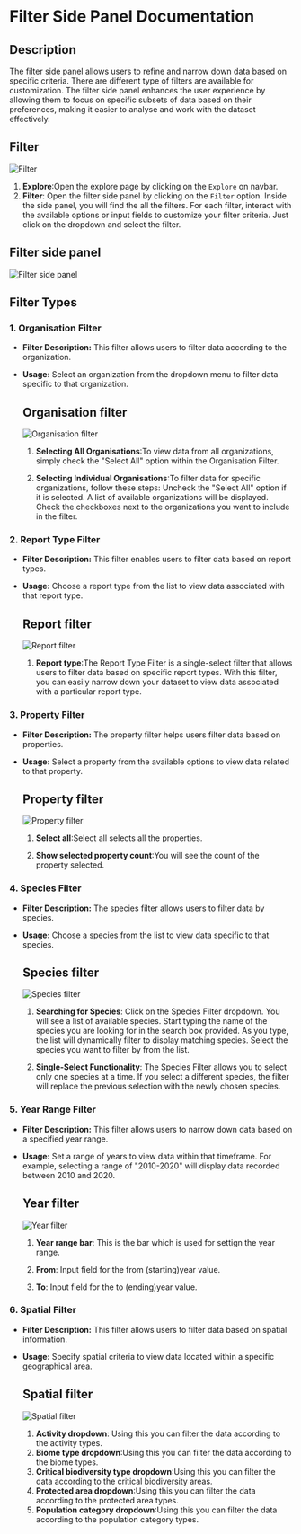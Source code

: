 # Filter Side Panel Documentation

## Description
The filter side panel allows users to refine and narrow down data based on specific criteria. There are different type of filters are available for customization.
The filter side panel enhances the user experience by allowing them to focus on specific subsets of data based on their preferences, making it easier to analyse and work with the dataset effectively.
## Filter
![Filter](./img/Explore_filter.png)

1. **Explore**:Open the explore page by clicking on the `Explore` on navbar.
2. **Filter**: Open the filter side panel by clicking on the `Filter` option. Inside the side panel, you will find the all the filters. For each filter, interact with the available options or input fields to customize your filter criteria. Just click on the dropdown and select the filter.


## Filter side panel
![Filter side panel](./img/filters.png)

## Filter Types

### 1. Organisation Filter
- **Filter Description:** This filter allows users to filter data according to the organization.
- **Usage:** Select an organization from the dropdown menu to filter data specific to that organization.

    ## Organisation filter
    ![Organisation filter](./img/Organisation_filter.png)

    1. **Selecting All Organisations**:To view data from all organizations, simply check the "Select All" option within the Organisation Filter.

    2. **Selecting Individual Organisations**:To filter data for specific organizations, follow these steps:
    Uncheck the "Select All" option if it is selected.
    A list of available organizations will be displayed.
    Check the checkboxes next to the organizations you want to include in the filter.


### 2. Report Type Filter
- **Filter Description:** This filter enables users to filter data based on report types.
- **Usage:** Choose a report type from the list to view data associated with that report type.

    ## Report filter
    ![Report filter](./img/Report_filter.png)

    1. **Report type**:The Report Type Filter is a single-select filter that allows users to filter data based on specific report types. With this filter, you can easily narrow down your dataset to view data associated with a particular report type.


### 3. Property Filter
- **Filter Description:** The property filter helps users filter data based on properties.
- **Usage:** Select a property from the available options to view data related to that property.

    ## Property filter
    ![Property filter](./img/Property_filter.png)

    1. **Select all**:Select all selects all the properties.

    2. **Show selected property count**:You will see the count of the property selected.


### 4. Species Filter
- **Filter Description:** The species filter allows users to filter data by species.
- **Usage:** Choose a species from the list to view data specific to that species.

    ## Species filter
    ![Species filter](./img/Species_filter.png)

    1. **Searching for Species**: Click on the Species Filter dropdown. You will see a list of available species. Start typing the name of the species you are looking for in the search box provided. As you type, the list will dynamically filter to display matching species. Select the species you want to filter by from the list.

    2. **Single-Select Functionality**: The Species Filter allows you to select only one species at a time. If you select a different species, the filter will replace the previous selection with the newly chosen species.


### 5. Year Range Filter
- **Filter Description:** This filter allows users to narrow down data based on a specified year range.
- **Usage:** Set a range of years to view data within that timeframe. For example, selecting a range of "2010-2020" will display data recorded between 2010 and 2020.

    ## Year filter
    ![Year filter](./img/Year_filter.png)

    1. **Year range bar**: This is the bar which is used for settign the year range.

    2. **From**: Input field for the from (starting)year value.

    3. **To**: Input field for the to (ending)year value.

### 6. Spatial Filter
- **Filter Description:** This filter allows users to filter data based on spatial information.
- **Usage:** Specify spatial criteria to view data located within a specific geographical area.

    ## Spatial filter
    ![Spatial filter](./img/Spatial_filter.png)

    1. **Activity dropdown**: Using this you can filter the data according to the activity types.
    2. **Biome type dropdown**:Using this you can filter the data according to the biome types.
    3. **Critical biodiversity type dropdown**:Using this you can filter the data according to the critical biodiversity areas.
    4. **Protected area dropdown**:Using this you can filter the data according to the protected area types.
    5. **Population category dropdown**:Using this you can filter the data according to the population category types.

